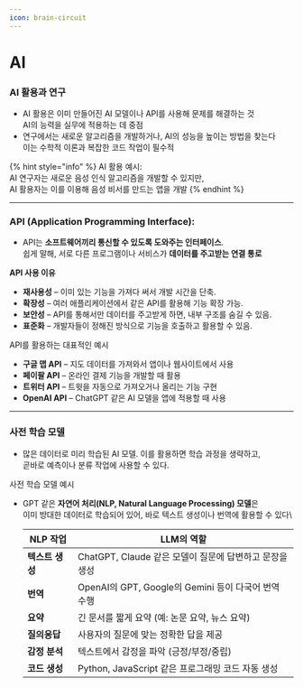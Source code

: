 ```yaml
---
icon: brain-circuit
---
```


# AI

### AI 활용과 연구

* AI 활용은 이미 만들어진 AI 모델이나 API를 사용해 문제를 해결하는 것\
  AI의 능력을 실무에 적용하는 데 중점
* 연구에서는 새로운 알고리즘을 개발하거나, AI의 성능을 높이는 방법을 찾는다\
  이는 수학적 이론과 복잡한 코드 작업이 필수적

{% hint style="info" %}
AI 활용 예시:\
AI 연구자는 새로운 음성 인식 알고리즘을 개발할 수 있지만, \
AI 활용자는 이를 이용해 음성 비서를 만드는 앱을 개발
{% endhint %}

***

### API (Application Programming Interface):

* API는 **소프트웨어끼리 통신할 수 있도록 도와주는 인터페이스**.\
  쉽게 말해, 서로 다른 프로그램이나 서비스가 **데이터를 주고받는 연결 통로**

**API 사용 이유**

* **재사용성** – 이미 있는 기능을 가져다 써서 개발 시간을 단축.
* **확장성** – 여러 애플리케이션에서 같은 API를 활용해 기능 확장 가능.
* **보안성** – API를 통해서만 데이터를 주고받게 하면, 내부 구조를 숨길 수 있음.
* **표준화** – 개발자들이 정해진 방식으로 기능을 호출하고 활용할 수 있음.

API를 활용하는 대표적인 예시

* **구글 맵 API** – 지도 데이터를 가져와서 앱이나 웹사이트에서 사용
* **페이팔 API** – 온라인 결제 기능을 개발할 때 활용
* **트위터 API** – 트윗을 자동으로 가져오거나 올리는 기능 구현
* **OpenAI API** – ChatGPT 같은 AI 모델을 앱에 적용할 때 사용

***

### 사전 학습 모델

* 많은 데이터로 미리 학습된 AI 모델. 이를 활용하면 학습 과정을 생략하고, \
  곧바로 예측이나 분류 작업에 사용할 수 있다.

사전 학습 모델 예시

*   GPT 같은 **자연어 처리(NLP, Natural Language Processing) 모델**은 \
    이미 방대한 데이터로 학습되어 있어, 바로 텍스트 생성이나 번역에 활용할 수 있다\


    | NLP 작업     | LLM의 역할                                  |
    | ---------- | ---------------------------------------- |
    | **텍스트 생성** | ChatGPT, Claude 같은 모델이 질문에 답변하고 문장을 생성   |
    | **번역**     | OpenAI의 GPT, Google의 Gemini 등이 다국어 번역 수행 |
    | **요약**     | 긴 문서를 짧게 요약 (예: 논문 요약, 뉴스 요약)            |
    | **질의응답**   | 사용자의 질문에 맞는 정확한 답을 제공                    |
    | **감정 분석**  | 텍스트에서 감정을 파악 (긍정/부정/중립)                  |
    | **코드 생성**  | Python, JavaScript 같은 프로그래밍 코드 자동 생성     |







